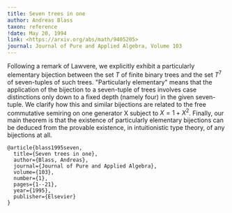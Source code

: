 ```yaml
---
title: Seven trees in one
author: Andreas Blass
taxon: reference
!date: May 20, 1994
link: <https://arxiv.org/abs/math/9405205>
journal: Journal of Pure and Applied Algebra, Volume 103
---
```


Following a remark of Lawvere, we explicitly exhibit a particularly elementary bijection between the set $T$ of finite binary trees and the set $T^7$ of seven-tuples of such trees. 
"Particularly elementary" means that the application of the bijection to a seven-tuple of trees involves case distinctions only down to a fixed depth (namely four) in the given seven-tuple. 
We clarify how this and similar bijections are related to the free commutative semiring on one generator X subject to $X=1+X^2$. Finally, our main theorem is that the existence of particularly elementary bijections can be deduced from the provable existence, in intuitionistic type theory, of any bijections at all.

```
@article{blass1995seven,
  title={Seven trees in one},
  author={Blass, Andreas},
  journal={Journal of Pure and Applied Algebra},
  volume={103},
  number={1},
  pages={1--21},
  year={1995},
  publisher={Elsevier}
}
```